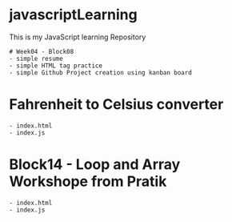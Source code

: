 # javascriptLearning
This is my JavaScript learning  Repository

    # Week04 - Block08
    - simple resume 
    - simple HTML tag practice
    - simple Github Project creation using kanban board

# Fahrenheit to Celsius converter
    - index.html
    - index.js

# Block14 - Loop and Array Workshope from Pratik
    - index.html
    - index.js
